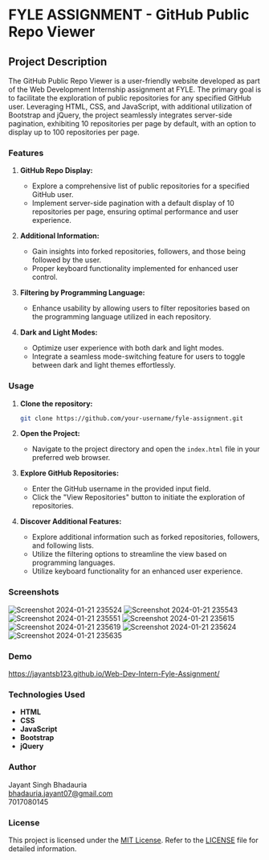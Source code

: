 # FYLE ASSIGNMENT - GitHub Public Repo Viewer

## Project Description

The GitHub Public Repo Viewer is a user-friendly website developed as part of the Web Development Internship assignment at FYLE. The primary goal is to facilitate the exploration of public repositories for any specified GitHub user. Leveraging HTML, CSS, and JavaScript, with additional utilization of Bootstrap and jQuery, the project seamlessly integrates server-side pagination, exhibiting 10 repositories per page by default, with an option to display up to 100 repositories per page.

### Features

1. **GitHub Repo Display:**
   - Explore a comprehensive list of public repositories for a specified GitHub user.
   - Implement server-side pagination with a default display of 10 repositories per page, ensuring optimal performance and user experience.

2. **Additional Information:**
   - Gain insights into forked repositories, followers, and those being followed by the user.
   - Proper keyboard functionality implemented for enhanced user control.

3. **Filtering by Programming Language:**
   - Enhance usability by allowing users to filter repositories based on the programming language utilized in each repository.

4. **Dark and Light Modes:**
   - Optimize user experience with both dark and light modes.
   - Integrate a seamless mode-switching feature for users to toggle between dark and light themes effortlessly.

### Usage

1. **Clone the repository:**
   ```bash
   git clone https://github.com/your-username/fyle-assignment.git
   ```

2. **Open the Project:**
   - Navigate to the project directory and open the `index.html` file in your preferred web browser.

3. **Explore GitHub Repositories:**
   - Enter the GitHub username in the provided input field.
   - Click the "View Repositories" button to initiate the exploration of repositories.

4. **Discover Additional Features:**
   - Explore additional information such as forked repositories, followers, and following lists.
   - Utilize the filtering options to streamline the view based on programming languages.
   - Utilize keyboard functionality for an enhanced user experience.

### Screenshots
![Screenshot 2024-01-21 235524](https://github.com/jayantsB123/Web-Dev-Intern-Fyle-Assignment/assets/97082996/454ab4dd-7bac-4e12-8efb-6b0bfc314655)
![Screenshot 2024-01-21 235543](https://github.com/jayantsB123/Web-Dev-Intern-Fyle-Assignment/assets/97082996/2a18e2bf-bea3-4fe9-a115-967821823eab)
![Screenshot 2024-01-21 235551](https://github.com/jayantsB123/Web-Dev-Intern-Fyle-Assignment/assets/97082996/7afbd2be-a805-4fa4-966c-0cb525b501af)
![Screenshot 2024-01-21 235615](https://github.com/jayantsB123/Web-Dev-Intern-Fyle-Assignment/assets/97082996/f0d33d7e-9480-4036-aa56-c37c7ae10f40)
![Screenshot 2024-01-21 235619](https://github.com/jayantsB123/Web-Dev-Intern-Fyle-Assignment/assets/97082996/8933a8b0-7560-487e-92fe-8f9fd469a376)
![Screenshot 2024-01-21 235624](https://github.com/jayantsB123/Web-Dev-Intern-Fyle-Assignment/assets/97082996/16a754c5-b8ee-4752-9008-d6df76f91a78)
![Screenshot 2024-01-21 235635](https://github.com/jayantsB123/Web-Dev-Intern-Fyle-Assignment/assets/97082996/2f610817-16a5-4161-9e9e-1d46373e480d)


### Demo
https://jayantsb123.github.io/Web-Dev-Intern-Fyle-Assignment/

### Technologies Used

- **HTML**
- **CSS**
- **JavaScript**
- **Bootstrap**
- **jQuery**

### Author

Jayant Singh Bhadauria <br>
bhadauria.jayant07@gmail.com <br>
7017080145

### License

This project is licensed under the [MIT License](LICENSE). Refer to the [LICENSE](LICENSE) file for detailed information.
